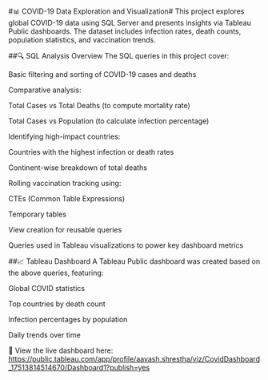 #📊 COVID-19 Data Exploration and Visualization#
This project explores global COVID-19 data using SQL Server and presents insights via Tableau Public dashboards. The dataset includes infection rates, death counts, population statistics, and vaccination trends.

##🔍 SQL Analysis Overview
The SQL queries in this project cover:

Basic filtering and sorting of COVID-19 cases and deaths

Comparative analysis:

Total Cases vs Total Deaths (to compute mortality rate)

Total Cases vs Population (to calculate infection percentage)

Identifying high-impact countries:

Countries with the highest infection or death rates

Continent-wise breakdown of total deaths

Rolling vaccination tracking using:

CTEs (Common Table Expressions)

Temporary tables

View creation for reusable queries

Queries used in Tableau visualizations to power key dashboard metrics

##📈 Tableau Dashboard
A Tableau Public dashboard was created based on the above queries, featuring:

Global COVID statistics

Top countries by death count

Infection percentages by population

Daily trends over time

🔗 View the live dashboard here: https://public.tableau.com/app/profile/aavash.shrestha/viz/CovidDashboard_17513814514670/Dashboard1?publish=yes
